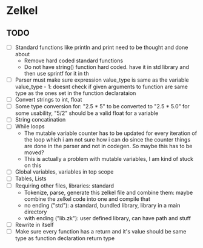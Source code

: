 # Zelkel

## TODO
- [ ] Standard functions like println and print need to be thought and done about
    - Remove hard coded standard functions
    - Do not have string() function hard coded. have it in std library and then use sprintf for it in th
- [ ] Parser must make sure expression value_type is same as the variable value_type
        - 1: doesnt check if given arguments to function are same type as the ones set in the function declarataion
- [ ] Convert strings to int, float
- [ ] Some type conversion for: "2.5 * 5" to be converted to "2.5 * 5.0" for some usability, "5/2" should be a valid float for a variable
- [ ] String concatination
- [ ] While loops
    - The mutable variable counter has to be updated for every iteration of the loop which i am not sure how i can do
      since the counter things are done in the parser and not in codegen. So maybe this has to be moved?
    - This is actually a problem with mutable variables, I am kind of stuck on this
- [ ] Global variables, variables in top scope
- [ ] Tables, Lists
- [ ] Requiring other files, libraries: standard
    - Tokenize, parse, generate this zelkel file and combine them:
      maybe combine the zelkel code into one and compile that
    - no ending ("std"): a standard, bundled library, library in a main directory
    - with ending ("lib.zk"): user defined library, can have path and stuff
- [ ] Rewrite in itself
- [ ] Make sure every function has a return and it's value should be same type as function declaration return type